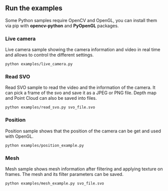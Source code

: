 ## Run the examples

Some Python samples require OpenCV and OpenGL, you can install them via pip with **opencv-python** and **PyOpenGL** packages.

### Live camera

Live camera sample showing the camera information and video in real time and allows to control the different settings.
    
```
python examples/live_camera.py
```

### Read SVO

Read SVO sample to read the video and the information of the camera. It can pick a frame of the svo and save it as a JPEG or PNG file. Depth map and Point Cloud can also be saved into files.

```
python examples/read_svo.py svo_file.svo
```

### Position   
 
Position sample shows that the position of the camera can be get and used with OpenGL.

```
python examples/position_example.py
```

### Mesh

Mesh sample shows mesh information after filtering and applying texture on frames. The mesh and its filter parameters can be saved.

```
python examples/mesh_example.py svo_file.svo
```

